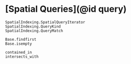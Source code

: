 # [Spatial Queries](@id query)

```@docs
SpatialIndexing.SpatialQueryIterator
SpatialIndexing.QueryKind
SpatialIndexing.QueryMatch
```

```@docs
Base.findfirst
Base.isempty
```

```@docs
contained_in
intersects_with
```
